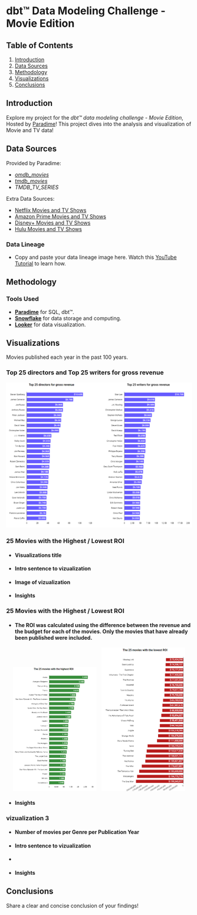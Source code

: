 # dbt™ Data Modeling Challenge - Movie Edition

## Table of Contents
1. [Introduction](#introduction)
2. [Data Sources](#data-sources)
3. [Methodology](#methodology)
4. [Visualizations](#visualizations)
5. [Conclusions](#conclusions)

## Introduction
Explore my project for the _dbt™ data modeling challenge - Movie Edition_, Hosted by [Paradime](https://www.paradime.io/)! This project dives into the analysis and visualization of Movie and TV data!

## Data Sources

Provided by Paradime:
- *[omdb_movies](https://github.com/paradime-io/paradime-dbt-movie-challenge/blob/main/models/sources/stg_omdb_movies.sql)*
- *[tmdb_movies](https://github.com/paradime-io/paradime-dbt-movie-challenge/blob/main/models/sources/stg_tmdb_movies.sql)*
- *TMDB_TV_SERIES*

Extra Data Sources:
- [Netflix Movies and TV Shows](https://www.kaggle.com/datasets/shivamb/netflix-shows)
- [Amazon Prime Movies and TV Shows](https://www.kaggle.com/datasets/shivamb/amazon-prime-movies-and-tv-shows)
- [Disney+ Movies and TV Shows](https://www.kaggle.com/datasets/shivamb/disney-movies-and-tv-shows)
- [Hulu Movies and TV Shows](https://www.kaggle.com/datasets/shivamb/hulu-movies-and-tv-shows)

### Data Lineage
- Copy and paste your data lineage image here. Watch this [YouTube Tutorial](https://youtu.be/wQtIn-tnnbg?feature=shared&t=135) to learn how.

## Methodology
### Tools Used
- **[Paradime](https://www.paradime.io/)** for SQL, dbt™.
- **[Snowflake](https://www.snowflake.com/)** for data storage and computing.
- **[Looker](https://lookerstudio.google.com/)** for data visualization.

## Visualizations

Movies published each year in the past 100 years.

### Top 25 directors and Top 25 writers for gross revenue
![Top 25 directors and Top 25 writers for gross revenue](https://github.com/darko-nimbus/paradime-dbt-movie-challenge/blob/9b275d376a95615c732ad4e6ac424d897a5ea042/images/Top%2025%20directors%20and%20top%2025%20writers%20for%20gross%20revenue.png)

### 25 Movies with the Highest / Lowest ROI
- #### Visualizations title
- #### Intro sentence to vizualization
- #### Image of vizualization
- #### Insights

### 25 Movies with the Highest / Lowest ROI
- #### The ROI was calculated using the difference between the revenue and the budget for each of the movies. Only the movies that have already been published were included.

<p align="center">
  <img src="https://github.com/darko-nimbus/paradime-dbt-movie-challenge/raw/9b275d376a95615c732ad4e6ac424d897a5ea042/images/25%20movies%20with%20the%20highest%20ROI.png" alt="25 Movies with the Highest ROI" width="45%" style="margin-right:10px;"/>
  <img src="https://github.com/darko-nimbus/paradime-dbt-movie-challenge/raw/9b275d376a95615c732ad4e6ac424d897a5ea042/images/25%20movies%20with%20the%20lowest%20ROI.png" alt="25 Movies with the Lowest ROI" width="45%"/>
</p>

- #### Insights

### vizualization 3
- #### Number of movies per Genre per Publication Year
- #### Intro sentence to vizualization
- #### 
- #### Insights

## Conclusions
Share a clear and concise conclusion of your findings!
